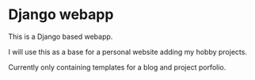 # Django webapp

This is a Django based webapp.

I will use this as a base for a personal website adding my hobby projects.

Currently only containing templates for a blog and project porfolio.
